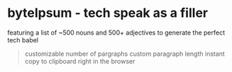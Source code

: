 # byteIpsum - tech speak as a filler


featuring a list of ~500 nouns and 500+ adjectives to generate the perfect tech babel

> customizable number of pargraphs
> custom paragraph length
> instant copy to clipboard
> right in the browser
